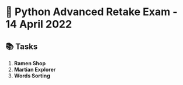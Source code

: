 # 🐍 Python Advanced Retake Exam - 14 April 2022

## 📚 Tasks

1. **Ramen Shop**  
2. **Martian Explorer**  
3. **Words Sorting**
